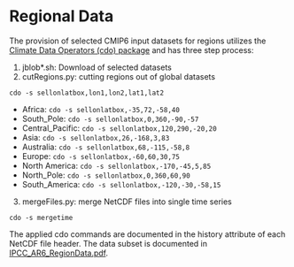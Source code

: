 # Regional Data

The provision of selected CMIP6 input datasets for regions utilizes the [Climate Data Operators (cdo) package](https://code.mpimet.mpg.de/projects/cdo) and has three step process:

   1. jblob*.sh: Download of selected datasets
   2. cutRegions.py: cutting regions out of global datasets

    cdo -s sellonlatbox,lon1,lon2,lat1,lat2
    
   - Africa: ``cdo -s sellonlatbox,-35,72,-58,40``
   - South_Pole: ``cdo -s sellonlatbox,0,360,-90,-57``
   - Central_Pacific: ``cdo -s sellonlatbox,120,290,-20,20``
   - Asia: ``cdo -s sellonlatbox,26,-168,3,83``
   - Australia: ``cdo -s sellonlatbox,68,-115,-58,8``
   - Europe: ``cdo -s sellonlatbox,-60,60,30,75``
   - North America: ``cdo -s sellonlatbox,-170,-45,5,85``
   - North_Pole: ``cdo -s sellonlatbox,0,360,60,90``
   - South_America: ``cdo -s sellonlatbox,-120,-30,-58,15``

   3. mergeFiles.py: merge NetCDF files into single time series

    cdo -s mergetime

The applied cdo commands are documented in the history attribute of each NetCDF file header. The data subset is documented in [IPCC_AR6_RegionData.pdf](/IPCC_AR6_RegionData.pdf).

